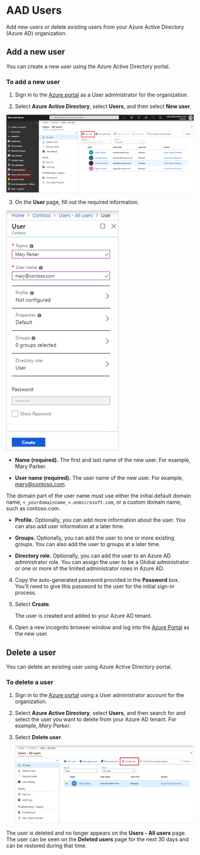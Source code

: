 # AAD Users
Add new users or delete existing users from your Azure Active Directory (Azure AD) organization.

## Add a new user
You can create a new user using the Azure Active Directory portal.

### To add a new user
1. Sign in to the [Azure portal](https://portal.azure.com/) as a User administrator for the organization.

2. Select **Azure Active Directory**, select **Users**, and then select **New user**.

  ![](index/new-user-all-users-blade.png)

3. On the **User** page, fill out the required information.

![](index/new-user-user-blade.png)

- **Name (required).** The first and last name of the new user. For example, Mary Parker.

- **User name (required).** The user name of the new user. For example, mary@contoso.com.  
    
The domain part of the user name must use either the initial default domain name, `<_yourdomainname_>.onmicrosoft.com`, or a custom domain name, such as contoso.com. 

- **Profile.** Optionally, you can add more information about the user. You can also add user information at a later time. 

- **Groups.** Optionally, you can add the user to one or more existing groups. You can also add the user to groups at a later time. 
   
- **Directory role.** Optionally, you can add the user to an Azure AD administrator role. You can assign the user to be a Global administrator or one or more of the limited administrator roles in Azure AD. 

4. Copy the auto-generated password provided in the **Password** box. You'll need to give this password to the user for the initial sign-in process.

5. Select **Create**.

   The user is created and added to your Azure AD tenant.

6. Open a new incognito browser window and log into the [Azure Portal](https://portal.azure.com) as the new user. 

## Delete a user
You can delete an existing user using Azure Active Directory portal.

### To delete a user
1. Sign in to the [Azure portal](https://portal.azure.com/) using a User administrator account for the organization.

2. Select **Azure Active Directory**, select **Users**, and then search for and select the user you want to delete from your Azure AD tenant. For example, _Mary Parker_.

3. Select **Delete user**.

    ![](index/delete-user-all-users-blade.png)

  The user is deleted and no longer appears on the **Users - All users** page. The user can be seen on the **Deleted users** page for the next 30 days and can be restored during that time. 
